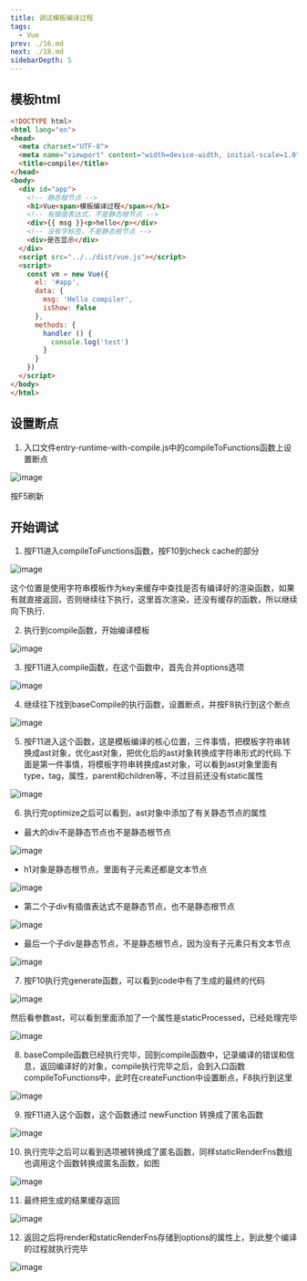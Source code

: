 ```yaml
---
title: 调试模板编译过程
tags: 
  - Vue
prev: ./16.md
next: ./18.md
sidebarDepth: 5
---
```


## 模板html


```html
<!DOCTYPE html>
<html lang="en">
<head>
  <meta charset="UTF-8">
  <meta name="viewport" content="width=device-width, initial-scale=1.0">
  <title>compile</title>
</head>
<body>
  <div id="app">
    <!-- 静态根节点 -->
    <h1>Vue<span>模板编译过程</span></h1>
    <!-- 有插值表达式，不是静态根节点 -->
    <div>{{ msg }}<p>hello</p></div>
    <!-- 没有字标签，不是静态根节点 -->
    <div>是否显示</div>
  </div>
  <script src="../../dist/vue.js"></script>
  <script>
    const vm = new Vue({
      el: '#app',
      data: {
        msg: 'Hello compiler',
        isShow: false
      },
      methods: {
        handler () {
          console.log('test')
        }
      }
    })
  </script>
</body>
</html>
```

## 设置断点

1. 入口文件entry-runtime-with-compile.js中的compileToFunctions函数上设置断点

![image](~@public/assets/images/vue/vue-source-code/vue-tmp.png)

按F5刷新

## 开始调试
1. 按F11进入compileToFunctions函数，按F10到check cache的部分

![image](~@public/assets/images/vue/vue-source-code/vue-tmp1.png)

这个位置是使用字符串模板作为key来缓存中查找是否有编译好的渲染函数，如果有就直接返回，否则继续往下执行，这里首次渲染，还没有缓存的函数，所以继续向下执行.

2. 执行到compile函数，开始编译模板

![image](~@public/assets/images/vue/vue-source-code/vue-tmp2.png)

3. 按F11进入compile函数，在这个函数中，首先合并options选项

![image](~@public/assets/images/vue/vue-source-code/vue-tmp3.png)

4. 继续往下找到baseCompile的执行函数，设置断点，并按F8执行到这个断点

![image](~@public/assets/images/vue/vue-source-code/vue-tmp4.png)

5. 按F11进入这个函数，这是模板编译的核心位置，三件事情，把模板字符串转换成ast对象，优化ast对象，把优化后的ast对象转换成字符串形式的代码.下面是第一件事情，将模板字符串转换成ast对象，可以看到ast对象里面有type，tag，属性，parent和children等，不过目前还没有static属性


![image](~@public/assets/images/vue/vue-source-code/vue-tmp5.png)

6. 执行完optimize之后可以看到，ast对象中添加了有关静态节点的属性

- 最大的div不是静态节点也不是静态根节点

![image](~@public/assets/images/vue/vue-source-code/vue-tmp6.png)

- h1对象是静态根节点，里面有子元素还都是文本节点

![image](~@public/assets/images/vue/vue-source-code/vue-tmp7.png)

- 第二个子div有插值表达式不是静态节点，也不是静态根节点

![image](~@public/assets/images/vue/vue-source-code/vue-tmp8.png)

- 最后一个子div是静态节点，不是静态根节点，因为没有子元素只有文本节点

![image](~@public/assets/images/vue/vue-source-code/vue-tmp9.png)

7. 按F10执行完generate函数，可以看到code中有了生成的最终的代码

![image](~@public/assets/images/vue/vue-source-code/vue-tmp10.png)

然后看参数ast，可以看到里面添加了一个属性是staticProcessed，已经处理完毕

![image](~@public/assets/images/vue/vue-source-code/vue-tmp11.png)

8. baseCompile函数已经执行完毕，回到compile函数中，记录编译的错误和信息，返回编译好的对象，compile执行完毕之后，会到入口函数compileToFunctions中，此时在createFunction中设置断点，F8执行到这里

![image](~@public/assets/images/vue/vue-source-code/vue-tmp12.png)

9. 按F11进入这个函数，这个函数通过 newFunction 转换成了匿名函数

![image](~@public/assets/images/vue/vue-source-code/vue-tmp13.png)

10. 执行完毕之后可以看到选项被转换成了匿名函数，同样staticRenderFns数组也调用这个函数转换成匿名函数，如图

![image](~@public/assets/images/vue/vue-source-code/vue-tmp14.png)

11. 最终把生成的结果缓存返回

![image](~@public/assets/images/vue/vue-source-code/vue-tmp15.png)

12. 返回之后将render和staticRenderFns存储到options的属性上，到此整个编译的过程就执行完毕

![image](~@public/assets/images/vue/vue-source-code/vue-tmp16.png)
